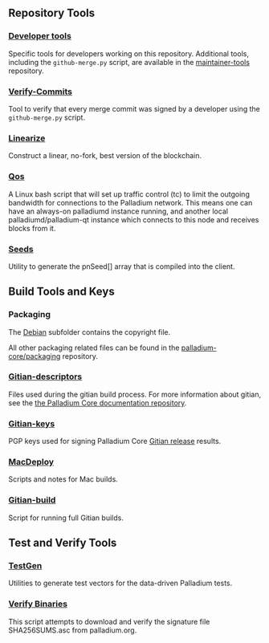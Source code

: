 Repository Tools
---------------------

### [Developer tools](/contrib/devtools) ###
Specific tools for developers working on this repository.
Additional tools, including the `github-merge.py` script, are available in the [maintainer-tools](https://github.com/palladium-core/palladium-maintainer-tools) repository.

### [Verify-Commits](/contrib/verify-commits) ###
Tool to verify that every merge commit was signed by a developer using the `github-merge.py` script.

### [Linearize](/contrib/linearize) ###
Construct a linear, no-fork, best version of the blockchain.

### [Qos](/contrib/qos) ###

A Linux bash script that will set up traffic control (tc) to limit the outgoing bandwidth for connections to the Palladium network. This means one can have an always-on palladiumd instance running, and another local palladiumd/palladium-qt instance which connects to this node and receives blocks from it.

### [Seeds](/contrib/seeds) ###
Utility to generate the pnSeed[] array that is compiled into the client.

Build Tools and Keys
---------------------

### Packaging ###
The [Debian](/contrib/debian) subfolder contains the copyright file.

All other packaging related files can be found in the [palladium-core/packaging](https://github.com/palladium-core/packaging) repository.

### [Gitian-descriptors](/contrib/gitian-descriptors) ###
Files used during the gitian build process. For more information about gitian, see the [the Palladium Core documentation repository](https://github.com/palladium-core/docs).

### [Gitian-keys](/contrib/gitian-keys)
PGP keys used for signing Palladium Core [Gitian release](/doc/release-process.md) results.

### [MacDeploy](/contrib/macdeploy) ###
Scripts and notes for Mac builds.

### [Gitian-build](/contrib/gitian-build.py) ###
Script for running full Gitian builds.

Test and Verify Tools
---------------------

### [TestGen](/contrib/testgen) ###
Utilities to generate test vectors for the data-driven Palladium tests.

### [Verify Binaries](/contrib/verifybinaries) ###
This script attempts to download and verify the signature file SHA256SUMS.asc from palladium.org.
